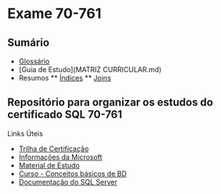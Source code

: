# Exame 70-761


## Sumário

* [Glossário](GLOSSARIO.md)
* [Guia de Estudo](MATRIZ CURRICULAR.md)
* Resumos
** [Índices](RESUMOS/INDICES.md)
** [Joins](RESUMOS/JOIN.md)

## Repositório para organizar os estudos do certificado SQL 70-761

Links Úteis

* [Trilha de Certificação](https://www.microsoft.com/pt-br/learning/mcsa-sql2016-database-development-certification.aspx)
* [Informações da Microsoft](https://www.microsoft.com/pt-br/learning/exam-70-761.aspx)
* [Material de Estudo](https://www.mssqltips.com/sqlservertip/4644/sql-server-exam-70761-study-material-for-querying-data-with-transactsql)
* [Curso - Conceitos básicos de BD](https://mva.microsoft.com/pt-br/training-courses/conceitos-bsicos-de-bancos-de-dados-8243?l=oQmVTV77_3904984382)
* [Documentação do SQL Server](https://docs.microsoft.com/pt-br/sql/sql-server/)
